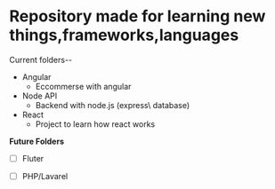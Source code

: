 # Repository made for learning new things,frameworks,languages

Current folders--

* Angular
    * Eccommerse with angular
* Node API
    * Backend with node.js (express\\ database)
* React
    * Project to learn how react works

**Future Folders**
- [ ] Fluter
- [ ] PHP/Lavarel

